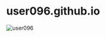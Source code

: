 # user096.github.io
![user096](https://avatars0.githubusercontent.com/u/39256422?s=400&u=ec59744dd55191ac22058bd373b965db10d2096f&v=4?raw=true)


